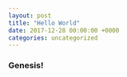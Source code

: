 ```yaml
---
layout: post
title: "Hello World"
date: 2017-12-28 00:00:00 +0000
categories: uncategorized
---
```



### Genesis! 
